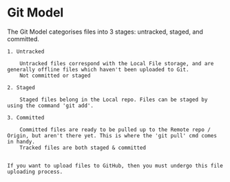 # Git Model

The Git Model categorises files into 3 stages: untracked, staged, and committed.

	1. Untracked

		Untracked files correspond with the Local File storage, and are generally offline files which haven't been uploaded to Git.
		Not committed or staged

	2. Staged

		Staged files belong in the Local repo. Files can be staged by using the command 'git add'. 

	3. Committed

		Committed files are ready to be pulled up to the Remote repo / Origin, but aren't there yet. This is where the 'git pull' cmd comes in handy.
		Tracked files are both staged & committed


	If you want to upload files to GitHub, then you must undergo this file uploading process.